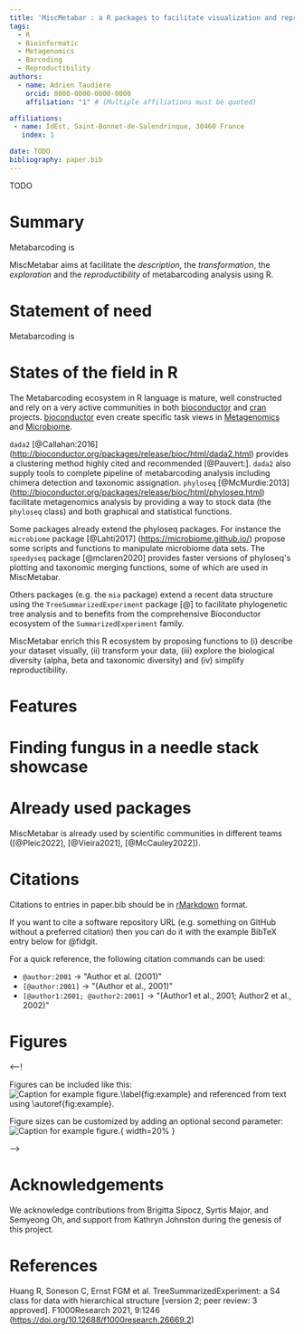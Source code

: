 ```yaml
---
title: 'MiscMetabar : a R packages to facilitate visualization and reproductibility in metabarcoding analysis'
tags:
  - R
  - Bioinformatic
  - Metagenomics
  - Barcoding
  - Reproductibility
authors:
  - name: Adrien Taudière
    orcid: 0000-0000-0000-0000
    affiliation: "1" # (Multiple affiliations must be quoted)

affiliations:
 - name: IdEst, Saint-Bonnet-de-Salendrinque, 30460 France
   index: 1

date: TODO
bibliography: paper.bib
---
```





TODO


# Summary

Metabarcoding is 

MiscMetabar aims at facilitate the *description*, the *transformation*, the *exploration* and the *reproductibility* of metabarcoding analysis using R.


# Statement of need

Metabarcoding is 



# States of the field in R

The Metabarcoding ecosystem in R language is mature, well constructed and 
rely on a very active communities in both [bioconductor](https://www.bioconductor.org/) 
and [cran](https://cran.r-project.org/) projects. [bioconductor](https://www.bioconductor.org/) even create specific task views in [Metagenomics](http://bioconductor.org/packages/release/BiocViews.html#___Metagenomics) and 
[Microbiome](http://bioconductor.org/packages/release/BiocViews.html#___Microbiome). 

`dada2` [@Callahan:2016] (http://bioconductor.org/packages/release/bioc/html/dada2.html) provides a clustering method highly cited and recommended [@Pauvert:]. `dada2` also supply tools to complete pipeline of metabarcoding analysis including chimera detection and taxonomic assignation. `phyloseq` [@McMurdie:2013] (http://bioconductor.org/packages/release/bioc/html/phyloseq.html) facilitate metagenomics analysis by providing a way to stock data (the `phyloseq` class) and both graphical and statistical functions. 

Some packages already extend the phyloseq packages. For instance the `microbiome` package [@Lahti2017] (https://microbiome.github.io/) propose some scripts and functions to manipulate microbiome data sets. The `speedyseq` package [@mclaren2020] provides faster versions of phyloseq's plotting and taxonomic merging functions, some of which are used in MiscMetabar.

Others packages (e.g. the `mia` package) extend a recent data structure using the `TreeSummarizedExperiment` package [@]  to facilitate phylogenetic tree analysis and to benefits from the comprehensive Bioconductor ecosystem of the `SummarizedExperiment` family.

MiscMetabar enrich this R ecosystem by proposing functions to (i) describe your dataset visually, (ii) transform your data, (iii) explore the biological diversity (alpha, beta and taxonomic diversity) and (iv) simplify reproductibility.

# Features

# Finding fungus in a needle stack showcase




# Already used packages

MiscMetabar is already used by scientific communities in different teams ([@Pleic2022], [@Vieira2021], [@McCauley2022]). 











# Citations

Citations to entries in paper.bib should be in
[rMarkdown](http://rmarkdown.rstudio.com/authoring_bibliographies_and_citations.html)
format.

If you want to cite a software repository URL (e.g. something on GitHub without a preferred
citation) then you can do it with the example BibTeX entry below for @fidgit.

For a quick reference, the following citation commands can be used:
- `@author:2001`  ->  "Author et al. (2001)"
- `[@author:2001]` -> "(Author et al., 2001)"
- `[@author1:2001; @author2:2001]` -> "(Author1 et al., 2001; Author2 et al., 2002)"

# Figures

<--!

Figures can be included like this:
![Caption for example figure.\label{fig:example}](figure.png)
and referenced from text using \autoref{fig:example}.

Figure sizes can be customized by adding an optional second parameter:
![Caption for example figure.](figure.png){ width=20% }

-->

# Acknowledgements

We acknowledge contributions from Brigitta Sipocz, Syrtis Major, and Semyeong
Oh, and support from Kathryn Johnston during the genesis of this project.

# References 


Huang R, Soneson C, Ernst FGM et al. TreeSummarizedExperiment: a S4 class for data with hierarchical structure [version 2; peer review: 3 approved]. F1000Research 2021, 9:1246 (https://doi.org/10.12688/f1000research.26669.2) 